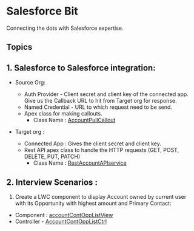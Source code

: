 # Salesforce Bit

Connecting the dots with Salesforce expertise.

## Topics

## 1. Salesforce to Salesforce integration:
- Source Org:
    - Auth Provider - Client secret and client key of the connected app. Give us the Callback URL to hit from Target org for response. 
    - Named Credential - URL to which request need to be send.
    - Apex class for making callouts. 
        - Class Name : [AccountPullCallout](https://github.com/swapniljn8/Salesforce-Bit/blob/4276deb9fc67f69fc1da4e45c3fc98c0e641bddc/force-app/main/default/classes/RestAccountAPIservice.cls)
    
- Target org :
    - Connected App : Gives the client secret and client key.
    - Rest API apex class to handle the HTTP requests (GET, POST, DELETE, PUT, PATCH)
        - Class Name : [RestAccountAPIservice](https://github.com/swapniljn8/Salesforce-Bit/blob/f45fd683735e70b5dfc6ae8d26e1283784da1bd0/force-app/main/default/classes/AccountPullCallout.cls)

## 2. Interview Scenarios :
1. Create a LWC component to display Account owned by current user with its Opportunity with highest amount and Primary Contact:
- Component : [accountContOppListView](force-app\main\default\lwc\AccountContOppListView\accountContOppListView.html)
- Controller - [AccountContOppListCtrl](force-app\main\default\classes\AccountContOppListCtrl.cls)
